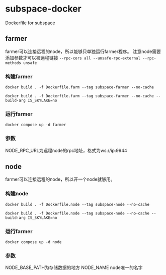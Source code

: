 # subspace-docker
Dockerfile for subspace

## farmer

farmer可以连接远程的node，所以能够只单独运行farmer程序。
注意node需要添加参数才可以被远程链接
`--rpc-cors all --unsafe-rpc-external --rpc-methods unsafe`

### 构建farmer

`docker build . -f Dockerfile.farm --tag subspace-farmer --no-cache`

`docker build . -f Dockerfile.farm --tag subspace-farmer --no-cache --build-arg IS_SKYLAKE=no`

### 运行farmer

`docker compose up -d farmer`

### 参数
NODE_RPC_URL为远程node的rpc地址，格式为ws://ip:9944

## node

farmer可以连接远程的node，所以开一个node就够用。

### 构建node

`docker build . -f Dockerfile.node --tag subspace-node --no-cache`

`docker build . -f Dockerfile.node --tag subspace-node --no-cache --build-arg IS_SKYLAKE=no`

### 运行farmer

`docker compose up -d node`

### 参数
NODE_BASE_PATH为存储数据的地方
NODE_NAME node唯一的名字
